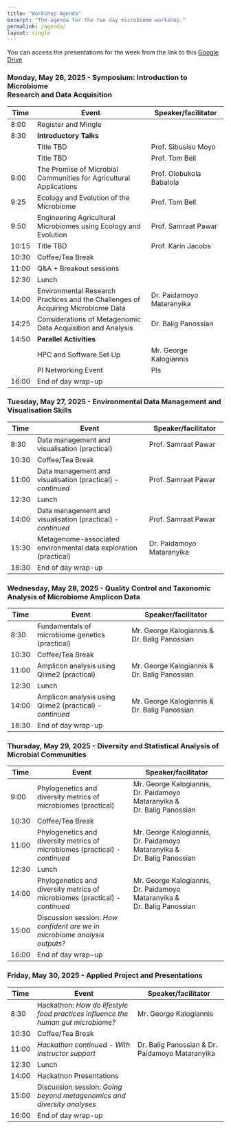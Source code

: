 ```yaml
---
title: "Workshop Agenda"
excerpt: "The agenda for the two day microbiome workshop."
permalink: /agenda/
layout: single
---
```


You can access the presentations for the week from the link to this [Google Drive](https://drive.google.com/drive/folders/111oonoSc12wz-jm6id99FmZw9lvSU_tW?usp=sharing)

### Monday, May 26, 2025 - Symposium: Introduction to Microbiome <br> Research and Data Acquisition

| Time  | Event                                                                                 | Speaker/facilitator       | 
|-------|---------------------------------------------------------------------------------------|---------------------------| 
| 8:00  | Register and Mingle                                                                   |                           |
| 8:30  | **Introductory Talks**                                                                |                           |
|       | Title TBD                                                                             | Prof. Sibusiso Moyo       |
|       | Title TBD                                                                             | Prof. Tom Bell            |
| 9:00  | The Promise of Microbial Communities for Agricultural Applications                    | Prof. Olobukola Babalola  |
| 9:25  | Ecology and Evolution of the Microbiome                                               | Prof. Tom Bell            |
| 9:50  | Engineering Agricultural Microbiomes using Ecology and Evolution                      | Prof. Samraat Pawar       |
| 10:15 | Title TBD                                                                             | Prof. Karin Jacobs        |
| 10:30 | Coffee/Tea Break                                                                      |                           |
| 11:00 | Q&A + Breakout sessions                                                               |                           |
| 12:30 | Lunch                                                                                 |                           |
| 14:00 | Environmental Research Practices and the Challenges of Acquiring Microbiome Data      | Dr. Paidamoyo Mataranyika |
| 14:25 | Considerations of Metagenomic Data Acquisition and Analysis                           | Dr. Balig Panossian       |
| 14:50 | **Parallel Activities**                                                               |                           |
|       | HPC and Software Set Up                                                               | Mr. George Kalogiannis    |
|       | PI Networking Event                                                                   | PIs                       |
| 16:00 | End of day wrap-up                                                                    |                           | 


### Tuesday, May 27, 2025 - Environmental Data Management and Visualisation Skills

| Time  | Event                                                            | Speaker/facilitator       | 
|-------|------------------------------------------------------------------|---------------------------| 
| 8:30  | Data management and visualisation (practical)                    | Prof. Samraat Pawar       |
| 10:30 | Coffee/Tea Break                                                 |                           |
| 11:00 | Data management and visualisation (practical) - _continued_      | Prof. Samraat Pawar       |
| 12:30 | Lunch                                                            |                           |
| 14:00 | Data management and visualisation (practical) - _continued_      | Prof. Samraat Pawar       |
| 15:30 | Metagenome-associated environmental data exploration (practical) | Dr. Paidamoyo Mataranyika |
| 16:30 | End of day wrap-up                                               |                           | 



### Wednesday, May 28, 2025 - Quality Control and Taxonomic <br> Analysis of Microbiome Amplicon Data

| Time  | Event                                                       | Speaker/facilitator                           | 
|-------|-------------------------------------------------------------|-----------------------------------------------| 
| 8:30  | Fundamentals of microbiome genetics (practical)             | Mr. George Kalogiannis & Dr. Balig Panossian  |
| 10:30 | Coffee/Tea Break                                            |                                               |
| 11:00 | Amplicon analysis using Qiime2 (practical)                  | Mr. George Kalogiannis & Dr. Balig Panossian  |
| 12:30 | Lunch                                                       |                                               |
| 14:00 | Amplicon analysis using Qiime2 (practical) - _continued_    | Mr. George Kalogiannis & Dr. Balig Panossian  |
| 16:30 | End of day wrap-up                                          |                                               | 


### Thursday, May 29, 2025 - Diversity and Statistical Analysis of Microbial Communities 

| Time  | Event                                                                         | Speaker/facilitator                                                          | 
|-------|-------------------------------------------------------------------------------|------------------------------------------------------------------------------| 
| 9:00  | Phylogenetics and diversity metrics of microbiomes (practical)                | Mr. George Kalogiannis, Dr. Paidamoyo Mataranyika & <br> Dr. Balig Panossian |
| 10:30 | Coffee/Tea Break                                                              |                                                                              |
| 11:00 | Phylogenetics and diversity metrics of microbiomes (practical) - _continued_  | Mr. George Kalogiannis, Dr. Paidamoyo Mataranyika & <br> Dr. Balig Panossian     |
| 12:30 | Lunch                                                                         |                                                                              |
| 14:00 | Phylogenetics and diversity metrics of microbiomes (practical) - _continued_  | Mr. George Kalogiannis, Dr. Paidamoyo Mataranyika & <br> Dr. Balig Panossian      |
| 15:00 | Discussion session: _How confident are we in microbiome analysis outputs?_    |                                                                              |
| 16:00 | End of day wrap-up                                                            |                                                                              | 


### Friday, May 30, 2025 - Applied Project and Presentations 

| Time  | Event                                                                            | Speaker/facilitator                             | 
|-------|----------------------------------------------------------------------------------|-------------------------------------------------| 
| 8:30  | Hackathon: _How do lifestyle food practices influence the human gut microbiome?_ | Mr. George Kalogiannis                          |
| 10:30 | Coffee/Tea Break                                                                 |                                                 |
| 11:00 | _Hackathon continued - With instructor support_                                  | Dr. Balig Panossian & Dr. Paidamoyo Mataranyika |
| 12:30 | Lunch                                                                            |                                                 |
| 14:00 | Hackathon Presentations                                                          |                                                 |
| 15:00 | Discussion session: _Going beyond metagenomics and diversity analyses_           |                                                 |
| 16:00 | End of day wrap-up                                                               |                                                 | 
